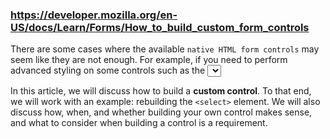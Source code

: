 ### https://developer.mozilla.org/en-US/docs/Learn/Forms/How_to_build_custom_form_controls

There are some cases where the available `native HTML form controls` may seem like they are not enough. For example, if you need to perform advanced styling on some controls such as the <select> element or if you want to provide custom behaviors, you may consider building your own controls.

In this article, we will discuss how to build a **custom control**. To that end, we will work with an example: rebuilding the `<select>` element. We will also discuss how, when, and whether building your own control makes sense, and what to consider when building a control is a requirement.